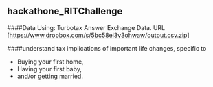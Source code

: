 ## hackathone_RITChallenge

####Data Using:
Turbotax Answer Exchange Data. URL [https://www.dropbox.com/s/5bc58el3v3ohwaw/output.csv.zip]

####understand tax implications of important life changes, specific to 
* Buying your first home,
* Having your first baby,
* and/or getting married.
